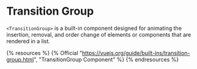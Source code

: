 # Transition Group

`<TransitionGroup>` is a built-in component designed for animating the insertion, removal, and order change of elements or components that are rendered in a list.

{% resources %}
  {% Official "https://vuejs.org/guide/built-ins/transition-group.html", "TransitionGroup Component" %}
{% endresources %}

